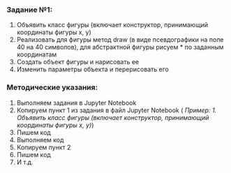 ### Задание №1:
1.	Объявить класс фигуры (включает конструктор, принимающий координаты фигуры x, y)
2.	Реализовать для фигуры метод draw (в виде псевдографики на поле 40 на 40 символов), для абстрактной фигуры рисуем * по заданным координатам
3.	Создать объект фигуры и нарисовать ее
4.	Изменить параметры объекта и перерисовать его

### Методические указания:
1. Выполняем задания в Jupyter Notebook
2. Копируем пункт 1 из задания в файл Jupyter Notebook ( *Пример: 1. Объявить класс фигуры (включает конструктор, принимающий координаты фигуры x, y)*)
3. Пишем код
4. Выполняем код
5. Копируем пункт 2
6. Пишем код
7. И т.д.
